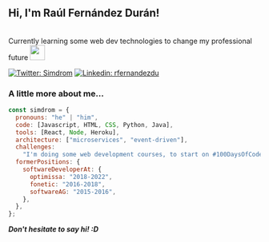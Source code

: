 <h2> Hi, I'm Raúl Fernández Durán!</h2>

</br>Currently learning some web dev technologies to change my professional future</a> <img src="https://media3.giphy.com/media/UVqyx9c4MAt9U4792j/giphy.gif?cid=ecf05e47a8nq8xxomf1le9qluxxs5n8n6hm30p1kz8e6kbdb&rid=giphy.gif" width="30"> 
</em></p>
[![Twitter: Simdrom](https://img.shields.io/twitter/follow/Simdrom?style=social)](https://twitter.com/Simdrom)
[![Linkedin: rfernandezdu](https://img.shields.io/badge/-rfernandezdu-blue?style=flat-square&logo=Linkedin&logoColor=white&link=https://www.linkedin.com/in/rfernandezdu/)](https://www.linkedin.com/in/rfernandezdu/)
<!---[![GitHub Simdrom](https://img.shields.io/github/followers/Simdrom?label=follow&style=social)](https://github.com/Simdrom) (Hidden because i did nothing in Github to be follow until now)--->

###  A little more about me...  

```javascript
const simdrom = {
  pronouns: "he" | "him",
  code: [Javascript, HTML, CSS, Python, Java],
  tools: [React, Node, Heroku],
  architecture: ["microservices", "event-driven"],
  challenges:
    "I'm doing some web development courses, to start on #100DaysOfCode later and continue with the Codewars challenges.",
  formerPositions: {
    softwareDeveloperAt: {
      optimissa: "2018-2022",
      fonetic: "2016-2018",
      softwareAG: "2015-2016",
    },
  },
};
```
<em><b>Don't hesitate to say hi! :D</em>
